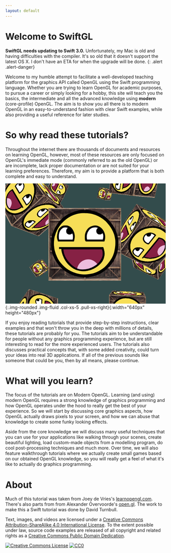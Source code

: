 ```yaml
---
layout: default
---
```

<div class="jumbotron jumbotron-fluid">
<div class="container">
  <h1 class="display-3">Welcome to SwiftGL</h1>
</div>
</div>

**SwiftGL needs updating to Swift 3.0.** Unfortunately, my Mac is old and having difficulties with the compiler. It's so old that it doesn't support the latest OS X. I don't have an ETA for when the upgrade will be done.
{: .alert .alert-danger}

Welcome to my humble attempt to facilitate a well-developed teaching platform for the graphics API called OpenGL using the Swift programming language. Whether you are trying to learn OpenGL for academic purposes, to pursue a career or simply looking for a hobby, this site will teach you the basics, the intermediate and all the advanced knowledge using **modern** (core-profile) OpenGL. The aim is to show you all there is to modern OpenGL in an easy-to-understand fashion with clear Swift examples, while also providing a useful reference for later studies.

# So why read these tutorials?

Throughout the internet there are thousands of documents and resources on learning OpenGL, however, most of these resources are only focused on OpenGL's immediate mode (commonly referred to as the old OpenGL) or are incomplete, lack proper documentation or are not suited for your learning preferences. Therefore, my aim is to provide a platform that is both complete and easy to understand. 

![Image of smiling textured containers in OpenGL](/images/index.png){:.img-rounded .img-fluid .col-xs-5 .pull-xs-right}{:width="640px" height="480px"}

If you enjoy reading tutorials that provide step-by-step instructions, clear examples and that won't throw you in the deep with millions of details, these tutorials are probably for you. The tutorials aim to be understandable for people without any graphics programming experience, but are still interesting to read for the more experienced users. The tutorials also discusses practical concepts that, with some added creativity, could turn your ideas into real 3D applications. If all of the previous sounds like someone that could be you, then by all means, please continue.

# What will you learn?

The focus of the tutorials are on Modern OpenGL. Learning (and using) modern OpenGL requires a strong knowledge of graphics programming and how OpenGL operates under the hood to really get the best of your experience. So we will start by discussing core graphics aspects, how OpenGL actually draws pixels to your screen, and how we can abuse that knowledge to create some funky looking effects.

Aside from the core knowledge we will discuss many useful techniques that you can use for your applications like walking through your scenes, create beautiful lighting, load custom-made objects from a modelling program, do cool post-processing techniques and much more. Over time, we will also feature walkthrough tutorials where we actually create small games based on our obtained OpenGL knowledge, so you will really get a feel of what it's like to actually do graphics programming.

# About

Much of this tutorial was taken from Joey de Vries's [learnopengl.com](http://learnopengl.com/). There's also parts from from Alexander Overvoorde's [open.gl](https://open.gl/introduction). The work to make this a Swift tutorial was done by David Turnbull.

Text, images, and videos are licensed under a <a rel="license" href="http://creativecommons.org/licenses/by-sa/4.0/">Creative Commons Attribution-ShareAlike 4.0 International License</a>. To the extent possible under law, source code examples are released of all copyright and related rights as a <a rel="license" href="http://creativecommons.org/publicdomain/zero/1.0/">Creative Commons Public Domain Dedication</a>.

<a rel="license" href="http://creativecommons.org/licenses/by-sa/4.0/"><img alt="Creative Commons License" src="https://i.creativecommons.org/l/by-sa/4.0/88x31.png" width="88px" height="31px" /></a>
<a rel="license" href="http://creativecommons.org/publicdomain/zero/1.0/"><img src="http://i.creativecommons.org/p/zero/1.0/88x31.png" alt="CC0" width="88px" height="31px" /></a>
